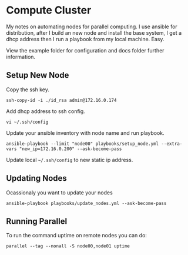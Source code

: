 
# Compute Cluster

My notes on automating nodes for parallel computing. I use ansible for distribution, after I build an new node and install the base system, I get a dhcp address then I run a playbook from my local machine. Easy.

View the example folder for configuration and docs folder further information.

## Setup New Node

Copy the ssh key.

`ssh-copy-id -i ./id_rsa admin@172.16.0.174`

Add dhcp address to ssh config.

`vi ~/.ssh/config`

Update your ansible inventory with node name and run playbook.

`ansible-playbook --limit "node00" playbooks/setup_node.yml --extra-vars "new_ip=172.16.0.200" --ask-become-pass`

Update local `~/.ssh/config` to new static ip address. 

## Updating Nodes

Ocassionaly you want to update your nodes

`ansible-playbook playbooks/update_nodes.yml --ask-become-pass`

## Running Parallel

To run the command uptime on remote nodes you can do:

`parallel --tag --nonall -S node00,node01 uptime`

